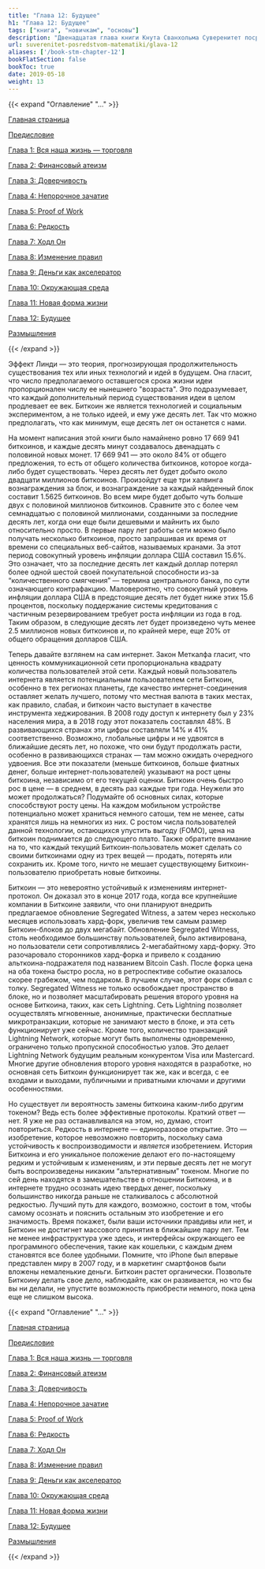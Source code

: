 ```yaml
---
title: "Глава 12: Будущее"
h1: "Глава 12: Будущее"
tags: ["книга", "новичкам", "основы"]
description: "Двенадцатая глава книги Кнута Сванхольма Суверенитет посредством математики."
url: suverenitet-posredstvom-matematiki/glava-12
aliases: ['/book-stm-chapter-12']
bookFlatSection: false
bookToc: true
date: 2019-05-18
weight: 13
---
```


{{< expand "Оглавление" "..." >}}

[Главная страница](/suverenitet-posredstvom-matematiki)

[Предисловие](/suverenitet-posredstvom-matematiki/intro)

[Глава 1: Вся наша жизнь — торговля](/suverenitet-posredstvom-matematiki/glava-1)

[Глава 2: Финансовый атеизм](/suverenitet-posredstvom-matematiki/glava-2)

[Глава 3: Доверчивость](/suverenitet-posredstvom-matematiki/glava-3)

[Глава 4: Непорочное зачатие](/suverenitet-posredstvom-matematiki/glava-4)

[Глава 5: Proof of Work](/suverenitet-posredstvom-matematiki/glava-5)

[Глава 6: Редкость](/suverenitet-posredstvom-matematiki/glava-6)

[Глава 7: Ходл Он](/suverenitet-posredstvom-matematiki/glava-7)

[Глава 8: Изменение правил](/suverenitet-posredstvom-matematiki/glava-8)

[Глава 9: Деньги как акселератор](/suverenitet-posredstvom-matematiki/glava-9)

[Глава 10: Окружающая среда](/suverenitet-posredstvom-matematiki/glava-10)

[Глава 11: Новая форма жизни](/suverenitet-posredstvom-matematiki/glava-11)

[Глава 12: Будущее](/suverenitet-posredstvom-matematiki/glava-12)

[Размышления](/suverenitet-posredstvom-matematiki/mysli)

{{< /expand >}}

Эффект Линди — это теория, прогнозирующая продолжительность существования тех или иных технологий и идей в будущем. Она гласит, что число предполагаемого оставшегося срока жизни идеи пропорционален числу ее нынешнего "возраста". Это подразумевает, что каждый дополнительный период существования идеи в целом продлевает ее век. Биткоин же является технологией и социальным экспериментом, а не только идеей, и ему уже десять лет. Так что можно предполагать, что как минимум, еще десять лет он останется с нами.

На момент написания этой книги было намайнено ровно 17 669 941 биткоинов, и каждые десять минут создавалось двенадцать с половиной новых монет. 17 669 941 — это около 84% от общего предложения, то есть от общего количества биткоинов, которое когда-либо будет существовать. Через десять лет будет добыто около двадцати миллионов биткоинов. Произойдут еще три халвинга вознаграждения за блок, и вознаграждение за каждый найденный блок составит 1.5625 биткоинов. Во всем мире будет добыто чуть больше двух с половиной миллионов биткоинов. Сравните это с более чем семнадцатью с половиной миллионами, созданными за последние десять лет, когда они еще были дешевыми и майнить их было относительно просто. В первые пару лет работы сети можно было получать несколько биткоинов, просто запрашивая их время от времени со специальных веб-сайтов, называемых кранами. За этот период совокупный уровень инфляции доллара США составил 15.6%. Это означает, что за последние десять лет каждый доллар потерял более одной шестой своей покупательной способности из-за “количественного смягчения” — термина центрального банка, по сути означающего контрафакцию. Маловероятно, что совокупный уровень инфляции доллара США в предстоящие десять лет будет ниже этих 15.6 процентов, поскольку поддержание системы кредитования с частичным резервированием требует роста инфляции из года в год. Таким образом, в следующие десять лет будет произведено чуть менее 2.5 миллионов новых биткоинов и, по крайней мере, еще 20% от общего обращения долларов США.

Теперь давайте взглянем на сам интернет. Закон Меткалфа гласит, что ценность коммуникационной сети пропорциональна квадрату количества пользователей этой сети. Каждый новый пользователь интернета является потенциальным пользователем сети Биткоин, особенно в тех регионах планеты, где качество интернет-соединения оставляет желать лучшего, потому что местная валюта в таких местах, как правило, слабая, и биткоин часто выступает в качестве инструмента хеджирования. В 2008 году доступ к интернету был у 23% населения мира, а в 2018 году этот показатель составлял 48%. В развивающихся странах эти цифры составляли 14% и 41% соответственно. Возможно, глобальные цифры и не удвоятся в ближайшие десять лет, но похоже, что они будут продолжать расти, особенно в развивающихся странах — там можно ожидать очередного удвоения. Все эти показатели (меньше биткоинов, больше фиатных денег, больше интернет-пользователей) указывают на рост цены биткоина, независимо от его текущей оценки. Биткоин очень быстро рос в цене —  в среднем, в десять раз каждые три года. Неужели это может продолжаться? Подумайте об основных силах, которые способствуют росту цены. На каждом мобильном устройстве потенциально может храниться немного сатоши, тем не менее, саты хранятся лишь на немногих из них. С ростом числа пользователей данной технологии, остающихся упустить выгоду (FOMO), цена на биткоин поднимается до следующего плато. Также обратите внимание на то, что каждый текущий Биткоин-пользователь может сделать со своими биткоинами одну из трех вещей — продать, потерять или сохранить их. Кроме того, ничто не мешает существующему Биткоин-пользователю приобретать новые биткоины.

Биткоин — это невероятно устойчивый к изменениям интернет-протокол. Он доказал это в конце 2017 года, когда все крупнейшие компании в Биткоине заявили, что они планируют внедрить предлагаемое обновление Segregated Witness, а затем через несколько месяцев использовать хард-форк, увеличив тем самым размер Биткоин-блоков до двух мегабайт. Обновление Segregated Witness, столь необходимое большинству пользователей, было активирована, но пользователи сети сопротивлялись 2-мегабайтному хард-форку. Это разочаровало сторонников хард-форка и привело к созданию альткоина-подражателя под названием Bitcoin Cash. После форка цена на оба токена быстро росла, но в ретроспективе событие оказалось скорее грабежом, чем подарком. В лучшем случае, этот форк сбивал с толку. Segregated Witness не только освобождает пространство в блоке, но и позволяет масштабировать решения второго уровня на основе Биткоина, таких, как сеть Lightning. Сеть Lightning позволяет осуществлять мгновенные, анонимные, практически бесплатные микротранзакции, которые не занимают место в блоке, и эта сеть функционирует уже сейчас. Кроме того, количество транзакций Lightning Network, которые могут быть выполнены одновременно, ограничено только пропускной способностью узлов. Это делает Lightning Network будущим реальным конкурентом Visa или Mastercard. Многие другие обновления второго уровня находятся в разработке, но основная сеть Биткоин функционирует так же, как и всегда, с ее входами и выходами, публичными и приватными ключами и другими особенностями.

Но существует ли вероятность замены биткоина каким-либо другим токеном? Ведь есть более эффективные протоколы. Краткий ответ — нет. Я уже не раз останавливался на этом, но, думаю, стоит повториться. Редкость в интернете — единоразовое открытие. Это — изобретение, которое невозможно повторить, поскольку сама устойчивость к воспроизводимости и *является* изобретением. История Биткоина и его уникальное положение делают его по-настоящему редким и устойчивым к изменениям, и эти первые десять лет не могут быть воспроизведены никаким “альтернативным” токеном. Многие по сей день находятся в замешательстве в отношении Биткоина, и в интернете трудно осознать идею твердых денег, поскольку большинство никогда раньше не сталкивалось с абсолютной редкостью. Лучший путь для каждого, возможно, состоит в том, чтобы самому осознать и пояснить остальным это изобретение и его значимость. Время покажет, были ваши источники правдивы или нет, и Биткоин не достигнет массового принятия в ближайшие пару лет. Тем не менее инфраструктура уже здесь, и интерфейсы окружающего ее программного обеспечения, такие как кошельки, с каждым днем ​​становятся все более удобными. Помните, что iPhone был впервые представлен миру в 2007 году, и в маркетинг смартфонов были вложены немаленькие деньги. Биткоин растет органически. Позвольте Биткоину делать свое дело, наблюдайте, как он развивается, но что бы вы ни делали, не упустите возможность приобрести немного, пока цена еще не слишком высока.

{{< expand "Оглавление" "..." >}}

[Главная страница](/suverenitet-posredstvom-matematiki)

[Предисловие](/suverenitet-posredstvom-matematiki/intro)

[Глава 1: Вся наша жизнь — торговля](/suverenitet-posredstvom-matematiki/glava-1)

[Глава 2: Финансовый атеизм](/suverenitet-posredstvom-matematiki/glava-2)

[Глава 3: Доверчивость](/suverenitet-posredstvom-matematiki/glava-3)

[Глава 4: Непорочное зачатие](/suverenitet-posredstvom-matematiki/glava-4)

[Глава 5: Proof of Work](/suverenitet-posredstvom-matematiki/glava-5)

[Глава 6: Редкость](/suverenitet-posredstvom-matematiki/glava-6)

[Глава 7: Ходл Он](/suverenitet-posredstvom-matematiki/glava-7)

[Глава 8: Изменение правил](/suverenitet-posredstvom-matematiki/glava-8)

[Глава 9: Деньги как акселератор](/suverenitet-posredstvom-matematiki/glava-9)

[Глава 10: Окружающая среда](/suverenitet-posredstvom-matematiki/glava-10)

[Глава 11: Новая форма жизни](/suverenitet-posredstvom-matematiki/glava-11)

[Глава 12: Будущее](/suverenitet-posredstvom-matematiki/glava-12)

[Размышления](/suverenitet-posredstvom-matematiki/mysli)

{{< /expand >}}